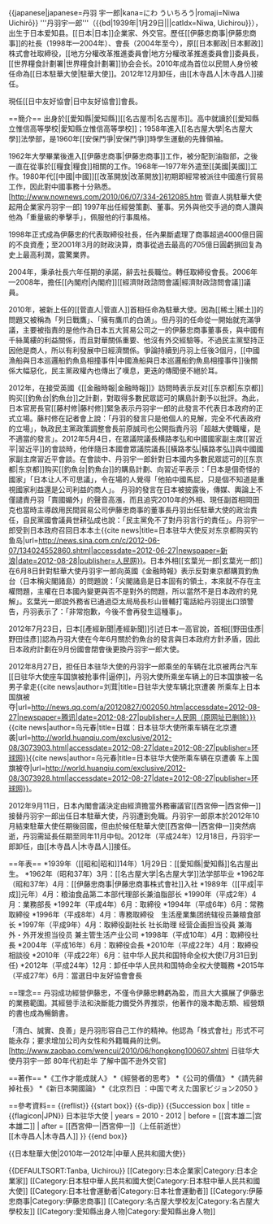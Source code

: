 {{japanese|japanese=丹羽 宇一郎|kana=にわ ういちろう|romaji=Niwa Uichirō}}
'''丹羽宇一郎'''（{{bd|1939年|1月29日|||catIdx=Niwa, Uichirou}}），出生于日本爱知县。[[日本|日本]]企業家、外交官。歷任[[伊藤忠商事|伊藤忠商事]]的社長（1998年—2004年）、會長（2004年至今），原[[日本郵政|日本郵政]]株式會社取締役，[[地方分權改革推進委員會|地方分權改革推進委員會]]委員長，[[世界糧食計劃署|世界糧食計劃署]]协会会长。2010年成為首位以民間人身份被任命為[[日本駐華大使|駐華大使]]。2012年12月卸任，由[[木寺昌人|木寺昌人]]接任。

現任[[日中友好協會|日中友好協會]]會長。

==簡介==
出身於[[愛知縣|愛知縣]][[名古屋市|名古屋市]]。高中就讀於[[愛知縣立惟信高等學校|愛知縣立惟信高等學校]]；1958年進入[[名古屋大學|名古屋大學]]法學部，是1960年[[安保鬥爭|安保鬥爭]]時學生運動的先鋒領袖。

1962年大學畢業後進入[[伊藤忠商事|伊藤忠商事]]工作，被分配到油脂部，之後一直在從事於[[糧食|糧食]]相關的工作。1968年—1977年外遣至[[美國|美國]]工作。1980年代[[中國|中國]][[改革開放|改革開放]]初期即經常被派往中國進行貿易工作，因此對中國事務十分熟悉。<ref>[http://www.nownews.com/2010/06/07/334-2612085.htm 菅直人挑駐華大使 起用企業家丹羽宇一郎]</ref> 1997年出任經營策劃、董事。另外與他交手過的商人讚與他為「重量級的拳擊手」，佩服他的行事風格。

1998年正式成為伊藤忠的代表取締役社長，任內果斷處理了商事超過4000億日圓的不良資產；至2001年3月的財政決算，商事從過去最高的705億日圓虧損回复為史上最高利潤，震驚業界。

2004年，秉承社長六年任期的承諾，辭去社長職位。轉任取締役會長。2006年—2008年，擔任[[內閣府|內閣府]][[經濟財政諮問會議|經濟財政諮問會議]]議員。

2010年，被新上任的[[菅直人|菅直人]]首相任命為駐華大使。因為[[稀土|稀土]]的問題又被稱為「列日戰鷹」、「擁有鷹爪的白鴿」。但丹羽的任命從一開始就充滿爭議，主要被指責的是他作為日本五大貿易公司之一的伊藤忠商事董事長，與中國有千絲萬縷的利益關係，而且對華關係重要、他沒有外交經驗等。不過民主黨堅持正因他是商人，所以有利發展中日經濟關係。爭論持續到丹羽上任後3個月，[[中國漁船與日本巡邏船釣魚島相撞事件|中國漁船與日本巡邏船釣魚島相撞事件]]後關係大幅惡化，民主黨政權內也傳出了嘆息，更迭的傳聞便不絕於耳。

2012年，在接受英國《[[金融時報|金融時報]]》訪問時表示反对[[东京都|东京都]]购买[[釣魚台|釣魚台]]之計劃，對取得多數民眾認可的購島計劃予以批評。為此，日本官房長官[[藤村修|藤村修]]緊急表示丹羽宇一郎的此發言不代表日本政府的正式立場。藤村修在記者會上說：「丹羽的發言只是他個人的見解，完全不代表政府的立場」，執政民主黨政策調整會長前原誠司也公開指責丹羽「超越大使職權，是不適當的發言」。2012年5月4日，在眾議院議長横路孝弘和中國國家副主席[[習近平|習近平]]的會談時，他伴隨日本國會眾議院議長[[橫路孝弘|橫路孝弘]]與中國國家副主席習近平會談。在會談中、丹羽宇一郎針對日本國内多數民眾認可的[[东京都|东京都]]购买[[釣魚台|釣魚台]]的購島計劃、向習近平表示：「日本是個奇怪的國家」「日本让人不可思議」，令在場的人覺得「他拍中國馬屁，只是個不知道是重視國家利益還是公司利益的商人」。
丹羽的發言在日本被披露後，傳媒、輿論上不僅譴責丹羽「賣國媚外」的聲音高漲，而且追究2010年的外相、現任副首相岡田克也當時主導啟用民間貿易公司伊藤忠商事的董事長丹羽出任駐華大使的政治責任，自民黨國會議員世耕弘成也說：「民主黨免不了對丹羽言行的責任」。丹羽宇一郎受到日本政府召回日本本土<ref>{{cite news|title=日本驻华大使反对东京都购买钓鱼岛|url=http://news.sina.com.cn/c/2012-06-07/134024552860.shtml|accessdate=2012-06-27|newspaper=新浪|date=2012-08-28|publisher=人民网}}</ref>。日本外相[[玄葉光一郎|玄葉光一郎]]在6月8日針對駐華大使丹羽宇一郎向英國《金融時報》表示反對東京都購買釣魚台（日本稱尖閣諸島）的問題說：「尖閣諸島是日本固有的領土，本來就不存在主權問題，主權在日本國內變更與否不是對外的問題，所以當然不是日本政府的見解」。玄葉光一郎說外務省已通過亞太局局長杉山晉輔打電話給丹羽提出口頭警告，丹羽表示了：「非常抱歉，今後不會再發生這種事」。

2012年7月23日，日本[[產經新聞|產經新聞]]引述日本一高官說，首相[[野田佳彥|野田佳彥]]認為丹羽大使在今年6月關於釣魚台的發言與日本政府方針矛盾，因此日本政府計劃在9月份國會閉會後更換丹羽宇一郎大使。


2012年8月27日，担任日本驻华大使的丹羽宇一郎乘坐的车辆在北京被两台汽车[[日驻华大使座车国旗被抢事件|逼停]]，丹羽大使所乘坐车辆上的日本国旗被一名男子拿走<ref>{{cite news|author=刘茸|title=日驻华大使车辆北京遭袭 所乘车上日本国旗被夺|url=http://news.qq.com/a/20120827/002050.htm|accessdate=2012-08-27|newspaper=腾讯|date=2012-08-27|publisher=人民网（原网址已删除）}}</ref><ref>{{cite news|author=乌元春|title=日媒：日本驻华大使所乘车辆在北京遭袭|url=http://world.huanqiu.com/exclusive/2012-08/3073903.html|accessdate=2012-08-27|date=2012-08-27|publisher=环球网}}</ref><ref>{{cite news|author=乌元春|title=日本驻华大使所乘车辆在京遭袭 车上国旗被夺|url=http://world.huanqiu.com/exclusive/2012-08/3073928.html|accessdate=2012-08-27|date=2012-08-27|publisher=环球网}}</ref>。

2012年9月11日，日本內閣會議決定由經濟擔當外務審議官[[西宮伸一|西宮伸一]]接替丹羽宇一郎出任日本駐華大使，丹羽遭到免職。丹羽宇一郎原本於2012年10月結束駐華大使任期後回國，但由於候任駐華大使[[西宮伸一|西宮伸一]]突然病逝，丹羽需延長任期至同年11月中旬。2012年（平成24年）12月18日，丹羽宇一郎卸任，由[[木寺昌人|木寺昌人]]接任。

==年表==
*1939年（[[昭和|昭和]]14年）1月29日：[[愛知縣|愛知縣]]名古屋出生。
*1962年（昭和37年）3月：[[名古屋大学|名古屋大学]]法学部毕业
*1962年（昭和37年）4月：[[伊藤忠商事|伊藤忠商事株式會社]]入社
*1989年（[[平成|平成]]元年）4月：粮油食品第二本部代理部长兼油脂部长
*1990年（平成2年）4月：業務部長
*1992年（平成4年）6月：取締役
*1994年（平成6年）6月：常務取締役
*1996年（平成8年）4月：専務取締役　生活産業集团统辖役员兼粮食部长
*1997年（平成9年）4月：取締役副社长  社长助理 经营企画担当役員  兼海外・外开发担当役员  兼主管生活产业公司
*1998年（平成10年）4月：取締役社長
*2004年（平成16年）6月：取締役会長
*2010年（平成22年）4月：取締役相談役
*2010年（平成22年）6月：驻中华人民共和国特命全权大使(7月31日到任)
*2012年（平成24年）12月：卸任中华人民共和国特命全权大使職務
*2015年（平成27年）6月：當選日中友好協會會長

==理念==
丹羽成功經營伊藤忠，不僅令伊藤忠轉虧為盈，而且大大擴展了伊藤忠的業務範圍。其經營手法和決斷能力備受外界推崇，他著作的幾本勵志類、經營類的書也成為暢銷書。

「清白、誠實、良善」是丹羽形容自己工作的精神。他認為「株式會社」形式不可能永存；要求增加公司內女性和外籍職員的比例。<ref>[http://www.zaobao.com/wencui/2010/06/hongkong100607.shtml 日驻华大使丹羽宇一郎 80年代初赴华 了解中国不逊外交官]</ref>

==著作==
*《工作才能成就人》
*《經營者的思考》
*《公司的價值》
*《請先辭掉社長》
*《新日本開國論》
*《北京烈日 ：中国で考えた国家ビジョン2050 》

==參考資料==
{{reflist}}
{{start box}}
{{s-dip}}
{{Succession box
| title  = {{flagicon|JPN}} 日本驻华大使
| years  = 2010 - 2012
| before = [[宫本雄二|宫本雄二]]
| after  = [[西宮伸一|西宮伸一]]（上任前逝世）<br> [[木寺昌人|木寺昌人]]
}}
{{end box}}

{{日本駐華大使|2010年—2012年|中華人民共和國大使}}

{{DEFAULTSORT:Tanba, Uichirou}}
[[Category:日本企業家|Category:日本企業家]]
[[Category:日本駐中華人民共和國大使|Category:日本駐中華人民共和國大使]]
[[Category:日本社會運動者|Category:日本社會運動者]]
[[Category:伊藤忠商事|Category:伊藤忠商事]]
[[Category:名古屋大學校友|Category:名古屋大學校友]]
[[Category:愛知縣出身人物|Category:愛知縣出身人物]]